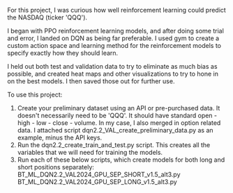 For this project, I was curious how well reinforcement learning could predict the NASDAQ (ticker 'QQQ'). 

I began with PPO reinforcement learning models, and after doing some trial and error, I landed on DQN as being far preferable. I used gym to create a custom action space and learning method for the reinforcement models to specify exactly how they should learn. 

I held out both test and validation data to try to eliminate as much bias as possible, and created heat maps and other visualizations to try to hone in on the best models. I then saved those out for further use.

To use this project:
1. Create your preliminary dataset using an API or pre-purchased data. It doesn't necessarily need to be 'QQQ'. It should have standard open - high - low - close - volume. In my case, I also merged in option related data. I attached script dqn2.2_VAL_create_preliminary_data.py as an example, minus the API keys.
2. Run the dqn2.2_create_train_and_test.py script. This creates all the variables that we will need for training the models.
3. Run each of these below scripts, which create models for both long and short positions separately:
   BT_ML_DQN2.2_VAL2024_GPU_SEP_SHORT_v1.5_alt3.py
   BT_ML_DQN2.2_VAL2024_GPU_SEP_LONG_v1.5_alt3.py
